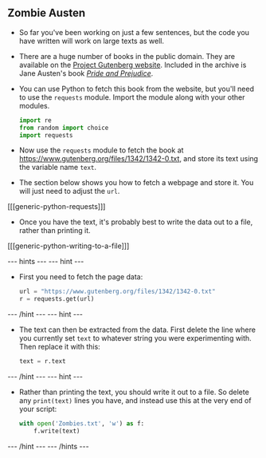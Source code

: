 ## Zombie Austen

- So far you've been working on just a few sentences, but the code you have written will work on large texts as well.

- There are a huge number of books in the public domain. They are available on the [Project Gutenberg website](https://www.gutenberg.org/). Included in the archive is Jane Austen's book [*Pride and Prejudice*](https://www.gutenberg.org/files/1342/1342-0.txt).

- You can use Python to fetch this book from the website, but you'll need to use the `requests` module. Import the module along with your other modules.

	```python
	import re
	from random import choice
	import requests
	```

- Now use the `requests` module to fetch the book at https://www.gutenberg.org/files/1342/1342-0.txt, and store its text using the variable name `text`.

- The section below shows you how to fetch a webpage and store it. You will just need to adjust the `url`.

[[[generic-python-requests]]]

- Once you have the text, it's probably best to write the data out to a file, rather than printing it.

[[[generic-python-writing-to-a-file]]]

--- hints --- --- hint ---
- First you need to fetch the page data:
  ```python
  url = "https://www.gutenberg.org/files/1342/1342-0.txt"
  r = requests.get(url)
  ```
--- /hint --- --- hint ---
- The text can then be extracted from the data. First delete the line where you currently set `text` to whatever string you were experimenting with. Then replace it with this:
  ```python
  text = r.text
  ```
--- /hint --- --- hint ---
- Rather than printing the text, you should write it out to a file. So delete any `print(text)` lines you have, and instead use this at the very end of your script:
  ```python
  with open('Zombies.txt', 'w') as f:
	  f.write(text)
  ```
--- /hint --- --- /hints ---
